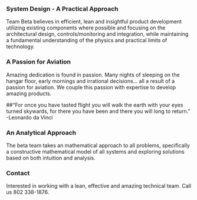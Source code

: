 ### System Design - A Practical Approach
Team Beta believes in efficient, lean and insightful product development utilizing existing components where possible and focusing on the architectural design, controls/monitoring and integration, while maintaining a fundamental understanding of the physics and practical limits of technology.

### A Passion for Aviation
Amazing dedication is found in passion. Many nights of sleeping on the hangar floor, early mornings and irrational decisions… all a result of a passion for aviation. We couple this passion with expertise to develop amazing products. 

##“For once you have tasted flight you will walk the earth with your eyes turned skywards, for there you have been and there you will long to return.” -Leonardo da Vinci

### An Analytical Approach
The beta team takes an mathematical approach to all problems, specifically a constructive mathematical model of all systems and exploring solutions based on both intuition and analysis. 


### Contact
Interested in working with a lean, effective and amazing technical team.  Call us 802 338-1876.
